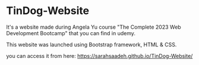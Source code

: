 # TinDog-Website
It's a website made during Angela Yu course "The Complete 2023 Web Development Bootcamp" that you can find in udemy. 


This website was launched using Bootstrap framework, HTML & CSS.

you can access it from here:
https://sarahsaadeh.github.io/TinDog-Website/
